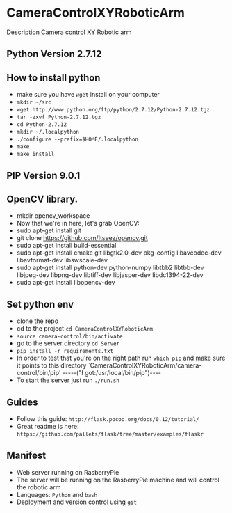 # CameraControlXYRoboticArm
  Description Camera control XY Robotic arm

## Python Version 2.7.12
## How to install python
  - make sure you have `wget` install on your computer
  - `mkdir ~/src`
  - `wget http://www.python.org/ftp/python/2.7.12/Python-2.7.12.tgz`
  - `tar -zxvf Python-2.7.12.tgz`
  - `cd Python-2.7.12`
  - `mkdir ~/.localpython`
  - `./configure --prefix=$HOME/.localpython`
  - `make`
  - `make install`
## PIP Version 9.0.1

## OpenCV library.
  - mkdir opencv_workspace
  - Now that we're in here, let's grab OpenCV:
  - sudo apt-get install git
  - git clone https://github.com/Itseez/opencv.git
  - sudo apt-get install build-essential
  - sudo apt-get install cmake git libgtk2.0-dev pkg-config libavcodec-dev libavformat-dev libswscale-dev
  - sudo apt-get install python-dev python-numpy libtbb2 libtbb-dev libjpeg-dev libpng-dev libtiff-dev libjasper-dev
    libdc1394-22-dev
  - sudo apt-get install libopencv-dev


## Set python env
  - clone the repo
  - cd to the project `cd CameraControlXYRoboticArm`
  - `source camera-control/bin/activate`
  - go to the server directory `cd Server`
  - `pip install -r requirements.txt`
  - In order to test that you're on the right path run `which pip` and make sure it points to this directory `CameraControlXYRoboticArm/camera-control/bin/pip' -----("I got:/usr/local/bin/pip")----
  - To start the server just run `./run.sh`

## Guides 
  - Follow this guide: `http://flask.pocoo.org/docs/0.12/tutorial/`
  - Great readme is here: `https://github.com/pallets/flask/tree/master/examples/flaskr`

## Manifest
  - Web server running on RasberryPie
  - The server will be running on the RasberryPie machine and will control the robotic arm
  - Languages: `Python` and `bash`
  - Deployment and version control using `git`
